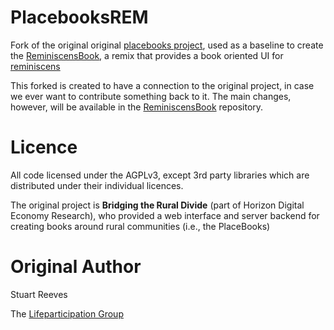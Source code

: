 PlacebooksREM
===

Fork of the original original [placebooks project](https://github.com/horizon-institute/Bridging-the-Rural-Divide--Placebooks), used as a baseline to create the [ReminiscensBook](https://github.com/cdparra/reminiscens-book), a remix that provides a book oriented UI for [reminiscens](https://github.com/cdparra/reminiscens)

This forked is created to have a connection to the original project, in case we ever want to contribute something back to it. The main changes, however, will be available in the [ReminiscensBook](https://github.com/cdparra/reminiscens-book) repository. 

Licence
===
All code licensed under the AGPLv3, except 3rd party libraries which are 
distributed under their individual licences.

The original project is **Bridging the Rural Divide** (part of Horizon Digital Economy Research), who provided a web interface and server backend for creating books around rural communities (i.e., the PlaceBooks) 


Original Author
===
Stuart Reeves


The [Lifeparticipation Group](lifeparticipation.org)
